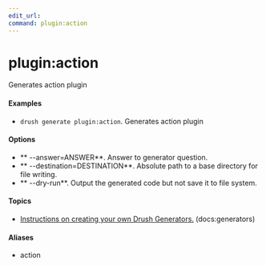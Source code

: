 ```yaml
---
edit_url: 
command: plugin:action
---
```

# plugin:action

Generates action plugin

#### Examples

- <code>drush generate plugin:action</code>. Generates action plugin

#### Options

- ** --answer=ANSWER**. Answer to generator question.
- ** --destination=DESTINATION**. Absolute path to a base directory for file writing.
- ** --dry-run**. Output the generated code but not save it to file system.

#### Topics

- [Instructions on creating your own Drush Generators.](../../vendor/drush/drush/docs/generators.md) (docs:generators)

#### Aliases

- action

